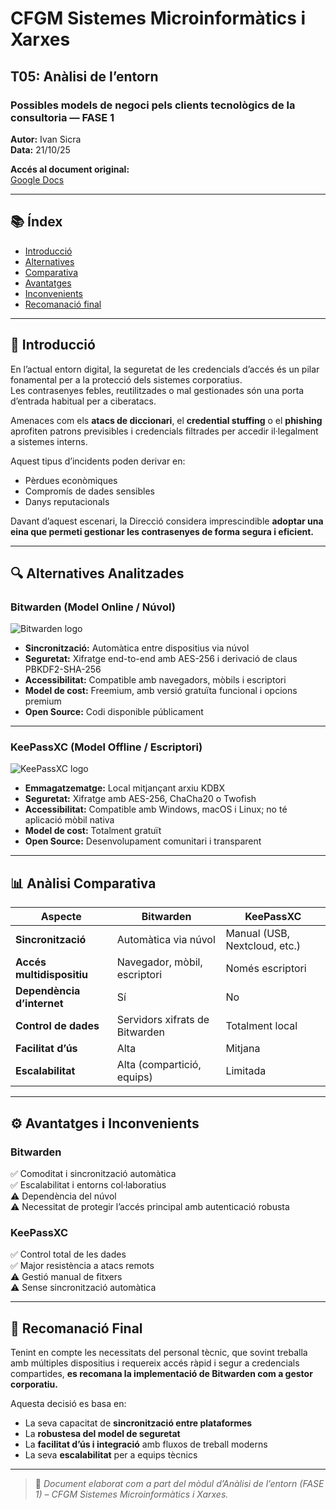 # CFGM Sistemes Microinformàtics i Xarxes  
## T05: Anàlisi de l’entorn  
### Possibles models de negoci pels clients tecnològics de la consultoria — FASE 1

**Autor:** Ivan Sicra  
**Data:** 21/10/25  

**Accés al document original:**  
[Google Docs](https://docs.google.com/document/d/1R_ubzeeFja08ZBLEnqp4HdciZhEUcZ8XXlhzQ3QGAu8/edit?usp=sharing)

---

## 📚 Índex
- [Introducció](#introducció)
- [Alternatives](#alternatives)
- [Comparativa](#comparativa)
- [Avantatges](#avantatges)
- [Inconvenients](#inconvenients)
- [Recomanació final](#recomanació-final)

---

## 🧩 Introducció
En l’actual entorn digital, la seguretat de les credencials d’accés és un pilar fonamental per a la protecció dels sistemes corporatius.  
Les contrasenyes febles, reutilitzades o mal gestionades són una porta d’entrada habitual per a ciberatacs.  

Amenaces com els **atacs de diccionari**, el **credential stuffing** o el **phishing** aprofiten patrons previsibles i credencials filtrades per accedir il·legalment a sistemes interns.  

Aquest tipus d’incidents poden derivar en:
- Pèrdues econòmiques  
- Compromís de dades sensibles  
- Danys reputacionals  

Davant d’aquest escenari, la Direcció considera imprescindible **adoptar una eina que permeti gestionar les contrasenyes de forma segura i eficient.**

---

## 🔍 Alternatives Analitzades

### **Bitwarden (Model Online / Núvol)**
![Bitwarden logo](https://raw.githubusercontent.com/tu-usuari/tu-repo/main/img/bitwarden.png)

- **Sincronització:** Automàtica entre dispositius via núvol  
- **Seguretat:** Xifratge end-to-end amb AES-256 i derivació de claus PBKDF2-SHA-256  
- **Accessibilitat:** Compatible amb navegadors, mòbils i escriptori  
- **Model de cost:** Freemium, amb versió gratuïta funcional i opcions premium  
- **Open Source:** Codi disponible públicament  

---

### **KeePassXC (Model Offline / Escriptori)**
![KeePassXC logo](https://raw.githubusercontent.com/tu-usuari/tu-repo/main/img/keepassxc.png)

- **Emmagatzematge:** Local mitjançant arxiu KDBX  
- **Seguretat:** Xifratge amb AES-256, ChaCha20 o Twofish  
- **Accessibilitat:** Compatible amb Windows, macOS i Linux; no té aplicació mòbil nativa  
- **Model de cost:** Totalment gratuït  
- **Open Source:** Desenvolupament comunitari i transparent  

---

## 📊 Anàlisi Comparativa

| Aspecte | Bitwarden | KeePassXC |
|----------|------------|-----------|
| **Sincronització** | Automàtica via núvol | Manual (USB, Nextcloud, etc.) |
| **Accés multidispositiu** | Navegador, mòbil, escriptori | Només escriptori |
| **Dependència d’internet** | Sí | No |
| **Control de dades** | Servidors xifrats de Bitwarden | Totalment local |
| **Facilitat d’ús** | Alta | Mitjana |
| **Escalabilitat** | Alta (compartició, equips) | Limitada |

---

## ⚙️ Avantatges i Inconvenients

### **Bitwarden**
✅ Comoditat i sincronització automàtica  
✅ Escalabilitat i entorns col·laboratius  
⚠️ Dependència del núvol  
⚠️ Necessitat de protegir l’accés principal amb autenticació robusta  

### **KeePassXC**
✅ Control total de les dades  
✅ Major resistència a atacs remots  
⚠️ Gestió manual de fitxers  
⚠️ Sense sincronització automàtica  

---

## 🧭 Recomanació Final
Tenint en compte les necessitats del personal tècnic, que sovint treballa amb múltiples dispositius i requereix accés ràpid i segur a credencials compartides, **es recomana la implementació de Bitwarden com a gestor corporatiu.**

Aquesta decisió es basa en:
- La seva capacitat de **sincronització entre plataformes**  
- La **robustesa del model de seguretat**  
- La **facilitat d’ús i integració** amb fluxos de treball moderns  
- La seva **escalabilitat** per a equips tècnics  

---

> 📄 *Document elaborat com a part del mòdul d’Anàlisi de l’entorn (FASE 1) – CFGM Sistemes Microinformàtics i Xarxes.*

